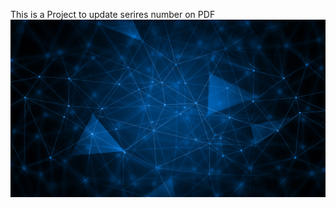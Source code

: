 This is a Project to update serires number on PDF 
![alt text](https://github.com/Kingabbas85/pdf_series_generator/blob/main/images/BG-2.jpg)
